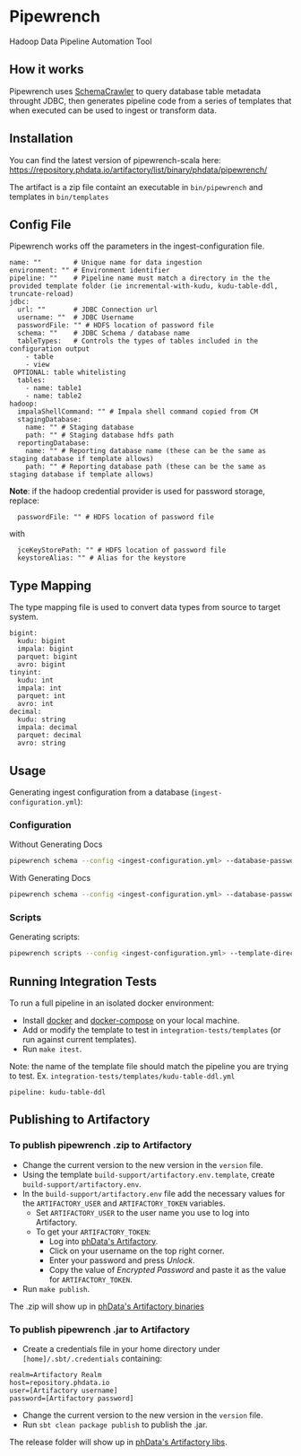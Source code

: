 # Pipewrench

Hadoop Data Pipeline Automation Tool

## How it works

Pipewrench uses [SchemaCrawler](https://www.schemacrawler.com/) to query database table metadata throught JDBC, then generates pipeline code
from a series of templates that when executed can be used to ingest or transform data.

## Installation

You can find the latest version of pipewrench-scala here: https://repository.phdata.io/artifactory/list/binary/phdata/pipewrench/

The artifact is a zip file containt an executable in `bin/pipewrench` and templates in `bin/templates`

## Config File

Pipewrench works off the parameters in the ingest-configuration file.


```
name: ""        # Unique name for data ingestion
environment: "" # Environment identifier
pipeline: ""    # Pipeline name must match a directory in the the provided template folder (ie incremental-with-kudu, kudu-table-ddl, truncate-reload)
jdbc:
  url: ""       # JDBC Connection url
  username: ""  # JDBC Username
  passwordFile: "" # HDFS location of password file
  schema: ""    # JDBC Schema / database name
  tableTypes:   # Controls the types of tables included in the configuration output
    - table
    - view
 OPTIONAL: table whitelisting
  tables:
    - name: table1
    - name: table2
hadoop:
  impalaShellCommand: "" # Impala shell command copied from CM
  stagingDatabase:
    name: "" # Staging database
    path: "" # Staging database hdfs path
  reportingDatabase:
    name: "" # Reporting database name (these can be the same as staging database if template allows)
    path: "" # Reporting database path (these can be the same as staging database if template allows)
```

**Note**: if the hadoop credential provider is used for password storage, replace:

```
  passwordFile: "" # HDFS location of password file
```

with

```
  jceKeyStorePath: "" # HDFS location of password file
  keystoreAlias: "" # Alias for the keystore
```

## Type Mapping

The type mapping file is used to convert data types from source to target system.

```
bigint:
  kudu: bigint
  impala: bigint
  parquet: bigint
  avro: bigint
tinyint:
  kudu: int
  impala: int
  parquet: int
  avro: int
decimal:
  kudu: string
  impala: decimal
  parquet: decimal
  avro: string
```

## Usage

Generating ingest configuration from a database (`ingest-configuration.yml`):

### Configuration
Without Generating Docs
```bash
pipewrench schema --config <ingest-configuration.yml> --database-password <database password>
```

With Generating Docs
```bash
pipewrench schema --config <ingest-configuration.yml> --database-password <database password> --create-docs
```

### Scripts
Generating scripts:

```bash
pipewrench scripts --config <ingest-configuration.yml> --template-directory <template-directory> --type-mapping <type-mapping.yml>
```

## Running Integration Tests
To run a full pipeline in an isolated docker environment:
- Install [docker](https://docs.docker.com/install/) and [docker-compose](https://docs.docker.com/compose/install/) on your local machine.
- Add or modify the template to test in `integration-tests/templates` (or run against current templates).
- Run `make itest`.

Note: the name of the template file should match the pipeline you are trying to test. 
Ex. `integration-tests/templates/kudu-table-ddl.yml`
```
pipeline: kudu-table-ddl
```

## Publishing to Artifactory
### To publish pipewrench .zip to Artifactory
- Change the current version to the new version in the `version` file.
- Using the template `build-support/artifactory.env.template`, create `build-support/artifactory.env`.
- In the `build-support/artifactory.env` file add the necessary values for the `ARTIFACTORY_USER` and `ARTIFACTORY_TOKEN` variables.
  - Set `ARTIFACTORY_USER` to the user name you use to log into Artifactory.
  - To get your `ARTIFACTORY_TOKEN`:
    - Log into [phData's Artifactory](https://repository.phdata.io/artifactory).
    - Click on your username on the top right corner.
    - Enter your password and press *Unlock*.
    - Copy the value of *Encrypted Password* and paste it as the value for `ARTIFACTORY_TOKEN`.
- Run `make publish`.

The .zip will show up in [phData's Artifactory binaries](https://repository.phdata.io/artifactory/list/binary/phdata/pipewrench/)

### To publish pipewrench .jar to Artifactory
- Create a credentials file in your home directory under `[home]/.sbt/.credentials` containing:
```
realm=Artifactory Realm
host=repository.phdata.io
user=[Artifactory username]
password=[Artifactory password]
```
- Change the current version to the new version in the `version` file.
- Run `sbt clean package publish` to publish the .jar.

The release folder will show up in [phData's Artifactory libs](https://repository.phdata.io/artifactory/list/libs-release-local/io/phdata/pipewrench/pipewrench_2.11/).


